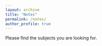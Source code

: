 ```yaml
---
layout: archive
title: "Notes"
permalink: /notes/
author_profile: true
---
```

Please find the subjects you are looking for. 
